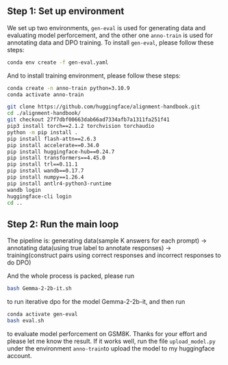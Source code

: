 ## Step 1: Set up environment 
We set up two environments, ```gen-eval``` is used for generating data and evaluating model perforcement, and the other one ```anno-train``` is used for annotating data and DPO training.
To install ```gen-eval```, please follow these steps:

```sh
conda env create -f gen-eval.yaml
```
And to install training environment, please follow these steps:
```sh
conda create -n anno-train python=3.10.9
conda activate anno-train

git clone https://github.com/huggingface/alignment-handbook.git
cd ./alignment-handbook/
git checkout 27f7dbf00663dab66ad7334afb7a1311fa251f41
pip3 install torch==2.1.2 torchvision torchaudio
python -m pip install .
pip install flash-attn==2.6.3
pip install accelerate==0.34.0
pip install huggingface-hub==0.24.7
pip install transformers==4.45.0
pip install trl==0.11.1
pip install wandb==0.17.7
pip install numpy==1.26.4
pip install antlr4-python3-runtime
wandb login
huggingface-cli login
cd ..
```
## Step 2: Run the main loop
The pipeline is: generating data(sample K answers for each prompt) -> annotating data(using true label to annotate responses) -> training(construct pairs using correct responses and incorrect responses to do DPO)

And the whole process is packed, please run 
```sh
bash Gemma-2-2b-it.sh
``` 
to run iterative dpo for the model Gemma-2-2b-it, and then run
```sh
conda activate gen-eval
bash eval.sh
```
to evaluate model perforcement on GSM8K. Thanks for your effort and please let me know the result. If it works well, run the file ```upload_model.py``` under the environment ```anno-train```to upload the model to my huggingface account.